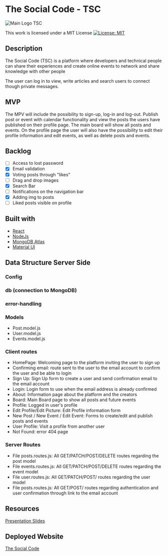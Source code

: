 # The Social Code - TSC

<!-- Logo to be filled in -->
![Main Logo TSC](https://res.cloudinary.com/dfpleoyv6/image/upload/v1615540340/Captura_eqmzq8.png)

This work is licensed under a MIT License
[![License: MIT](https://img.shields.io/badge/License-MIT-yellow.svg)](https://opensource.org/licenses/MIT)


## Description

The Social Code (TSC) is a platform where developers and technical people can share their experiences and create online events to network and share knowledge with other people

The user can log in to view, write articles and search users to connect though private messages.

## MVP

The MPV will include the possibility to sign-up, log-in and log-out. Publish post or event with calendar functionality and view the posts the users have published on their profile page. The main board will show all posts and events. On the profile page the user will also have the possibility to edit their profile information and edit events, as well as delete posts and events.

## Backlog

- [ ] Access to lost password
- [X] Email validation
- [X] Voting posts through "likes"
- [ ] Drag and drop images
- [X] Search Bar
- [ ] Notifications on the navigation bar
- [X] Adding img to posts
- [ ] Liked posts visible on profile

## Built with
- [React](https://reactjs.org/)
- [NodeJs](https://nodejs.org/es/)
- [MongoDB Atlas](https://www.mongodb.com/cloud/atlas)
- [Material UI](https://material-ui.com/)

## Data Structure Server Side
### Config

### db (connection to MongoDB)

### error-handling

### Models
- Post.model.js
- User.model.js
- Events.model.js

### Client routes
- HomePage: Welcoming page to the platform inviting the user to sign up
- Confirming email: route sent to the user to the email account to confirm the user and be able to login
- Sign Up: Sign Up form to create a user and send confirmation email to the email account
- Login: Login form to use when the email address is already confirmed
- About: Information page about the platform and the creators
- Board: Main Board page to show all posts and future events
- Profile: Logged in user's profile
- Edit Profile/Edit Picture: Edit Profile information form
- New Post / New Event / Edit Event: Forms to create/edit and publish posts and events
- User Profile: Visit a profile from another user
- Not Found: error 404 page

### Server Routes
- File posts.routes.js: All GET/PATCH/POST/DELETE routes regarding the post model
- File events.routes.js: All GET/PATCH/POST/DELETE routes regarding the event model
- File user.routes.js: All GET/PATCH/POST/ routes regarding the user model
- File posts.routes.js: All GET/POST/ routes regarding authentication and user confirmation through link to the email account

## Resources
[Presentation Slides](https://docs.google.com/presentation/d/1h5AIJ0Ya-EroVpIp3jqWOcplupaNuKBAHy55zTP07gU/edit?usp=sharing)

## Deployed Website
[The Social Code](https://the-social-code.herokuapp.com/)
